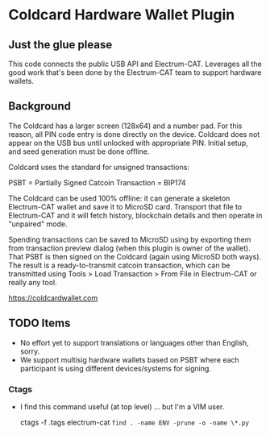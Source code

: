 # Coldcard Hardware Wallet Plugin

## Just the glue please

This code connects the public USB API and Electrum-CAT. Leverages all
the good work that's been done by the Electrum-CAT team to support
hardware wallets.

## Background

The Coldcard has a larger screen (128x64) and a number pad. For
this reason, all PIN code entry is done directly on the device.
Coldcard does not appear on the USB bus until unlocked with appropriate
PIN. Initial setup, and seed generation must be done offline.

Coldcard uses the standard for unsigned transactions:

PSBT = Partially Signed Catcoin Transaction = BIP174

The Coldcard can be used 100% offline: it can generate a skeleton
Electrum-CAT wallet and save it to MicroSD card. Transport that file
to Electrum-CAT and it will fetch history, blockchain details and then
operate in "unpaired" mode.

Spending transactions can be saved to MicroSD using by exporting them
from transaction preview dialog (when this plugin is
owner of the wallet). That PSBT is then signed on the Coldcard
(again using MicroSD both ways). The result is a ready-to-transmit
catcoin transaction, which can be transmitted using Tools > Load
Transaction > From File in Electrum-CAT or really any tool.

<https://coldcardwallet.com>

## TODO Items

- No effort yet to support translations or languages other than English, sorry.
- We support multisig hardware wallets based on PSBT where each participant
  is using different devices/systems for signing.

### Ctags

- I find this command useful (at top level) ... but I'm a VIM user.

    ctags -f .tags electrum-cat `find . -name ENV -prune -o -name \*.py`

